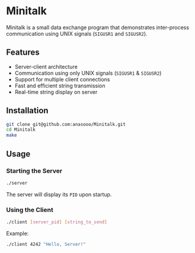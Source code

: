 # Minitalk

Minitalk is a small data exchange program that demonstrates inter-process communication using UNIX signals (`SIGUSR1` and `SIGUSR2`).

## Features

- Server-client architecture
- Communication using only UNIX signals (`SIGUSR1` & `SIGUSR2`)
- Support for multiple client connections
- Fast and efficient string transmission
- Real-time string display on server

## Installation

```bash
git clone git@github.com:anasooo/Minitalk.git
cd Minitalk
make
```

## Usage

### Starting the Server

```bash
./server
```
The server will display its `PID` upon startup.

### Using the Client

```bash
./client [server_pid] [string_to_send]
```

Example:
```bash
./client 4242 "Hello, Server!"
```
